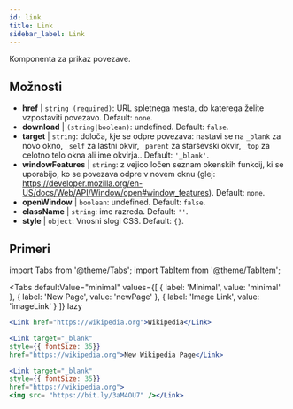 ```yaml
---
id: link
title: Link
sidebar_label: Link
---
```


Komponenta za prikaz povezave.

## Možnosti

* __href__ | `string (required)`: URL spletnega mesta, do katerega želite vzpostaviti povezavo. Default: `none`.
* __download__ | `(string|boolean)`: undefined. Default: `false`.
* __target__ | `string`: določa, kje se odpre povezava: nastavi se na `_blank` za novo okno, `_self` za lastni okvir, `_parent` za starševski okvir, `_top` za celotno telo okna ali ime okvirja.. Default: `'_blank'`.
* __windowFeatures__ | `string`: z vejico ločen seznam okenskih funkcij, ki se uporabijo, ko se povezava odpre v novem oknu (glej: https://developer.mozilla.org/en-US/docs/Web/API/Window/open#window_features). Default: `none`.
* __openWindow__ | `boolean`: undefined. Default: `false`.
* __className__ | `string`: ime razreda. Default: `''`.
* __style__ | `object`: Vnosni slogi CSS. Default: `{}`.


## Primeri

import Tabs from '@theme/Tabs';
import TabItem from '@theme/TabItem';

<Tabs
    defaultValue="minimal"
    values={[
        { label: 'Minimal', value: 'minimal' },
        { label: 'New Page', value: 'newPage' },
        { label: 'Image Link', value: 'imageLink' }
    ]}
    lazy
>
<TabItem value="minimal">

```jsx live
<Link href="https://wikipedia.org">Wikipedia</Link>
```

</TabItem>

<TabItem value="newPage">

```jsx live
<Link target="_blank" 
style={{ fontSize: 35}}
href="https://wikipedia.org">New Wikipedia Page</Link>
```
</TabItem>

<TabItem value="imageLink">

```jsx live
<Link target="_blank" 
style={{ fontSize: 35}}
href="https://wikipedia.org">
<img src= "https://bit.ly/3aM4OU7" /></Link>
```

</TabItem>

</Tabs>
